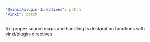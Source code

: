 ```yaml
---
"@vinxi/plugin-directives": patch
"vinxi": patch
---
```


fix: proper source maps and handling ts declaration functions with vinxi/plugin-directives

